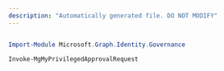 ```yaml
---
description: "Automatically generated file. DO NOT MODIFY"
---
```


```powershell

Import-Module Microsoft.Graph.Identity.Governance

Invoke-MgMyPrivilegedApprovalRequest

```